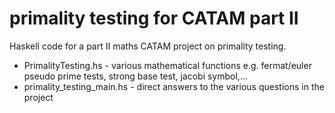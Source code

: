 # primality testing for CATAM part II
Haskell code for a part II maths CATAM project on primality testing. 
- PrimalityTesting.hs - various mathematical functions e.g. fermat/euler pseudo prime tests, strong base test, jacobi symbol,...
- primality_testing_main.hs - direct answers to the various questions in the project
